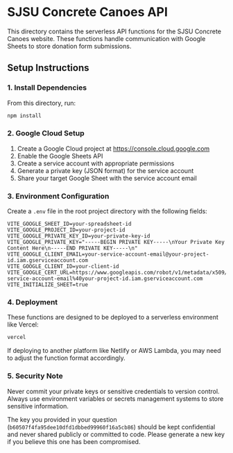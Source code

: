 # SJSU Concrete Canoes API

This directory contains the serverless API functions for the SJSU Concrete Canoes website. These functions handle communication with Google Sheets to store donation form submissions.

## Setup Instructions

### 1. Install Dependencies

From this directory, run:

```bash
npm install
```

### 2. Google Cloud Setup

1. Create a Google Cloud project at https://console.cloud.google.com
2. Enable the Google Sheets API
3. Create a service account with appropriate permissions
4. Generate a private key (JSON format) for the service account
5. Share your target Google Sheet with the service account email

### 3. Environment Configuration

Create a `.env` file in the root project directory with the following fields:

```
VITE_GOOGLE_SHEET_ID=your-spreadsheet-id
VITE_GOOGLE_PROJECT_ID=your-project-id
VITE_GOOGLE_PRIVATE_KEY_ID=your-private-key-id
VITE_GOOGLE_PRIVATE_KEY="-----BEGIN PRIVATE KEY-----\nYour Private Key Content Here\n-----END PRIVATE KEY-----\n"
VITE_GOOGLE_CLIENT_EMAIL=your-service-account-email@your-project-id.iam.gserviceaccount.com
VITE_GOOGLE_CLIENT_ID=your-client-id
VITE_GOOGLE_CERT_URL=https://www.googleapis.com/robot/v1/metadata/x509/your-service-account-email%40your-project-id.iam.gserviceaccount.com
VITE_INITIALIZE_SHEET=true
```

### 4. Deployment

These functions are designed to be deployed to a serverless environment like Vercel:

```bash
vercel
```

If deploying to another platform like Netlify or AWS Lambda, you may need to adjust the function format accordingly.

### 5. Security Note

Never commit your private keys or sensitive credentials to version control. Always use environment variables or secrets management systems to store sensitive information.

The key you provided in your question (`b60507f4fa95dee10dfd1dbbed99960f16a5cb86`) should be kept confidential and never shared publicly or committed to code. Please generate a new key if you believe this one has been compromised. 